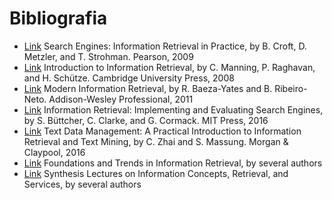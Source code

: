 # Bibliografia

- [Link][Link_Sear] Search Engines: Information Retrieval in Practice, by B. Croft, D. Metzler, and T. Strohman. Pearson, 2009
- [Link][Link_Intr] Introduction to Information Retrieval, by C. Manning, P. Raghavan, and H. Schütze. Cambridge University Press, 2008
- [Link][Link_Mode] Modern Information Retrieval, by R. Baeza-Yates and B. Ribeiro-Neto. Addison-Wesley Professional, 2011
- [Link][Link_Info] Information Retrieval: Implementing and Evaluating Search Engines, by S. Büttcher, C. Clarke, and G. Cormack. MIT Press, 2016
- [Link][Link_Text] Text Data Management: A Practical Introduction to Information Retrieval and Text Mining, by C. Zhai and S. Massung. Morgan & Claypool, 2016
- [Link][Link_Foun] Foundations and Trends in Information Retrieval, by several authors
- [Link][Link_Synt] Synthesis Lectures on Information Concepts, Retrieval, and Services, by several authors

[Link_Sear]: <https://www.amazon.com/Search-Engines-Information-Retrieval-Practice/dp/0136072240>
[Link_Intr]: <https://www.amazon.com/Introduction-Information-Retrieval-Christopher-Manning/dp/0521865719>
[Link_Mode]: <https://www.amazon.com/Modern-Information-Retrieval-Concepts-Technology/dp/0321416910>
[Link_Info]: <https://www.amazon.com/Information-Retrieval-Implementing-Evaluating-Engines/dp/0262528878>
[Link_Text]: <http://www.morganclaypoolpublishers.com/catalog_Orig/product_info.php?products_id=954>
[Link_Foun]: <https://www.nowpublishers.com/INR>
[Link_Synt]: <https://www.springer.com/series/16907>
